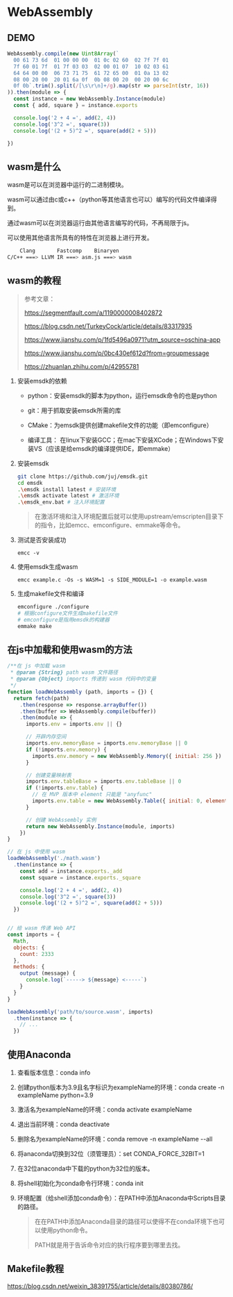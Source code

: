 # WebAssembly

## DEMO

```js
WebAssembly.compile(new Uint8Array(`
  00 61 73 6d  01 00 00 00  01 0c 02 60  02 7f 7f 01
  7f 60 01 7f  01 7f 03 03  02 00 01 07  10 02 03 61
  64 64 00 00  06 73 71 75  61 72 65 00  01 0a 13 02
  08 00 20 00  20 01 6a 0f  0b 08 00 20  00 20 00 6c
  0f 0b`.trim().split(/[\s\r\n]+/g).map(str => parseInt(str, 16))
)).then(module => {
  const instance = new WebAssembly.Instance(module)
  const { add, square } = instance.exports

  console.log('2 + 4 =', add(2, 4))
  console.log('3^2 =', square(3))
  console.log('(2 + 5)^2 =', square(add(2 + 5)))

})
```

## wasm是什么

wasm是可以在浏览器中运行的二进制模块。

wasm可以通过由c或c++（python等其他语言也可以）编写的代码文件编译得到。

通过wasm可以在浏览器运行由其他语言编写的代码，不再局限于js。

可以使用其他语言所具有的特性在浏览器上进行开发。

```bash
	Clang		Fastcomp	Binaryen
C/C++ ===> LLVM IR ===> asm.js ===> wasm
```

## wasm的教程

> 参考文章：
>
> https://segmentfault.com/a/1190000008402872
>
> https://blog.csdn.net/TurkeyCock/article/details/83317935
>
> https://www.jianshu.com/p/1fd5496a0971?utm_source=oschina-app
>
> https://www.jianshu.com/p/0bc430ef612d?from=groupmessage
>
> https://zhuanlan.zhihu.com/p/42955781

1. 安装emsdk的依赖

   - python：安装emsdk的脚本为python，运行emsdk命令的也是python
   - git：用于抓取安装emsdk所需的库
   - CMake：为emsdk提供创建makefile文件的功能（即emconfigure）

   - 编译工具： 在linux下安装GCC；在mac下安装XCode；在Windows下安装VS（应该是给emsdk的编译提供IDE，即emmake）

2. 安装emsdk

   ```bash
   git clone https://github.com/juj/emsdk.git
   cd emsdk
   .\emsdk install latest # 安装环境
   .\emsdk activate latest # 激活环境
   .\emsdk_env.bat # 注入环境配置
   ```

   > 在激活环境和注入环境配置后就可以使用upstream/emscripten目录下的指令，比如emcc、emconfigure、emmake等命令。

3. 测试是否安装成功

   ```
   emcc -v
   ```

4. 使用emsdk生成wasm

   ```
   emcc example.c -Os -s WASM=1 -s SIDE_MODULE=1 -o example.wasm
   ```

5. 生成makefile文件和编译

   ```bash
   emconfigure ./configure
   # 根据configure文件生成makefile文件
   # emconfigure是指用emsdk的构建器
   emmake make
   ```

## 在js中加载和使用wasm的方法

```js
/**在 js 中加载 wasm
 * @param {String} path wasm 文件路径
 * @param {Object} imports 传递到 wasm 代码中的变量
 */
function loadWebAssembly (path, imports = {}) {
  return fetch(path)
    .then(response => response.arrayBuffer())
    .then(buffer => WebAssembly.compile(buffer))
    .then(module => {
      imports.env = imports.env || {}

      // 开辟内存空间
      imports.env.memoryBase = imports.env.memoryBase || 0
      if (!imports.env.memory) {
        imports.env.memory = new WebAssembly.Memory({ initial: 256 })
      }

      // 创建变量映射表
      imports.env.tableBase = imports.env.tableBase || 0
      if (!imports.env.table) {
        // 在 MVP 版本中 element 只能是 "anyfunc"
        imports.env.table = new WebAssembly.Table({ initial: 0, element: 'anyfunc' })
      }

      // 创建 WebAssembly 实例
      return new WebAssembly.Instance(module, imports)
    })
}

// 在 js 中使用 wasm
loadWebAssembly('./math.wasm')
  .then(instance => {
    const add = instance.exports._add
    const square = instance.exports._square

    console.log('2 + 4 =', add(2, 4))
    console.log('3^2 =', square(3))
    console.log('(2 + 5)^2 =', square(add(2 + 5)))
  })


// 给 wasm 传递 Web API
const imports = {
  Math,
  objects: {
    count: 2333
  },
  methods: {
    output (message) {
      console.log(`-----> ${message} <-----`)
    }
  }
}

loadWebAssembly('path/to/source.wasm', imports)
  .then(instance => {
    // ...
  })
```

## 使用Anaconda

1. 查看版本信息：conda info

2. 创建python版本为3.9且名字标识为exampleName的环境：conda create -n exampleName python=3.9

3. 激活名为exampleName的环境：conda activate exampleName

4. 退出当前环境：conda deactivate

5. 删除名为exampleName的环境：conda remove -n exampleName --all

6. 将anaconda切换到32位（须管理员）：set CONDA_FORCE_32BIT=1

7. 在32位anaconda中下载的python为32位的版本。

8. 将shell初始化为conda命令行环境：conda init

9. 环境配置（给shell添加conda命令）：在PATH中添加Anaconda中Scripts目录的路径。

   > 在在PATH中添加Anaconda目录的路径可以使得不在conda环境下也可以使用python命令。
   >
   > PATH就是用于告诉命令对应的执行程序要到哪里去找。


## Makefile教程

https://blog.csdn.net/weixin_38391755/article/details/80380786/